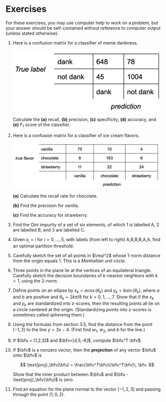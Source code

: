 # Exercises

For these exercises, you may use computer help to work on a problem, but your answer should be self-contained without reference to computer output (unless stated otherwise).

1. Here is a confusion matrix for a classifier of meme dankness. 

    ![confusion matrix](dankness.png)

    Calculate the **(a)** recall, **(b)** precision, **(c)** specificity, **(d)** accuracy, and **(e)** $F_1$ score of the classifier.

2. Here is a confusion matrix for a classifier of ice cream flavors. 

    ![confusion matrix](flavors.png)
    
    **(a)** Calculate the recall rate for chocolate.

    **(b)** Find the precision for vanilla. 

    **(c)** Find the accuracy for strawberry.
 
3. Find the Gini impurity of a set of six elements, of which 1 is labelled A, 2 are labelled B, and 3 are labelled C.

4. Given $x_i=i$ for $i=0,\ldots,5$, with labels (from left to right) A,B,B,B,A,A, find an optimal partition threshold. 

5. Carefully sketch the set of all points in $\real^2$ whose 1-norm distance from the origin equals 1. This is a *Manhattan unit circle*.

6. Three points in the plane lie at the vertices of an equilateral triangle. Carefully sketch the decision boundaries of $k$-nearest neighbors with $k=1$, using the 2-norm. 

7. Define points on an ellipse by $x_k=a\cos(\theta_k)$ and $y_k=b\sin(\theta_k)$, where $a$ and $b$ are positive and $\theta_k=2k\pi/8$ for $k=0,1,\ldots,7$. Show that if the $x_k$ and $y_k$ are standardized into z-scores, then the resulting points all lie on a circle centered at the origin. (Standardizing points into z-scores is sometimes called *sphereing* them.)

8.  Using the formulas from section 3.5, find the distance from the point $(-1,2)$ to the line $y=3x-4$. (First find $w_1$, $w_2$, and $b$ for the line.)

9. If $\bfu = [1,2,3]$ and $\bfv=[4,5,-6]$, compute $\bfu^T \bfv$. 

10. If $\bfv$ is a nonzero vector, then the **projection** of any vector $\bfu$ onto $\bfv$ is 
    
    $$
    \text{proj}_\bfv(\bfu) = \frac{\bfu^T\bfv}{\bfv^T\bfv}\, \bfv.
    $$

    Show that the inner product between $\bfu$ and $\bfu - \text{proj}_\bfv(\bfu)$ is zero.

11. Find an equation for the plane normal to the vector $[-1,2,3]$ and passing through the point $(1,0,2)$.
